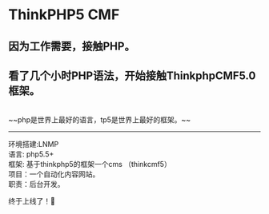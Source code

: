 # ThinkPHP5 CMF
## 因为工作需要，接触PHP。  
## 看了几个小时PHP语法，开始接触ThinkphpCMF5.0框架。
<br>
~~php是世界上最好的语言，tp5是世界上最好的框架。~~
<hr>
环境搭建:LNMP <br>
语言: php5.5+ <br>
框架: 基于thinkphp5的框架一个cms （thinkcmf5）<br>
项目：一个自动化内容网站。<br>
职责：后台开发。<br>

终于上线了！:dog:

